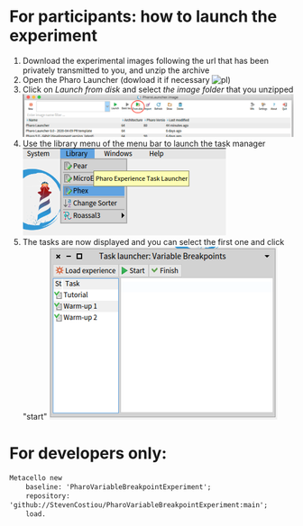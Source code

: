 # For participants: how to launch the experiment

1. Download the experimental images following the url that has been privately transmitted to you, and unzip the archive
2. Open the Pharo Launcher (dowload it if necessary ![pl](https://pharo.org/download))
3. Click on *Launch from disk* and select *the image folder* that you unzipped
![launch-image](https://github.com/StevenCostiou/Pharo-VariableBreakpoint-Tutorial/raw/main/pictures/launch-from-disk.png)
4. Use the library menu of the menu bar to launch the task manager
![open-phex](https://github.com/StevenCostiou/Pharo-VariableBreakpoint-Tutorial/raw/main/pictures/phex-start.png)
5. The tasks are now displayed and you can select the first one and click "start"
![phex-tasks](https://github.com/StevenCostiou/Pharo-VariableBreakpoint-Tutorial/raw/main/pictures/phex-tasks.png)



# For developers only:

```Smalltalk
Metacello new
    baseline: 'PharoVariableBreakpointExperiment';
    repository: 'github://StevenCostiou/PharoVariableBreakpointExperiment:main';
    load.
```
